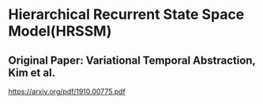 # Hierarchical Recurrent State Space Model(HRSSM)
## Original Paper: Variational Temporal Abstraction, Kim et al.
https://arxiv.org/pdf/1910.00775.pdf